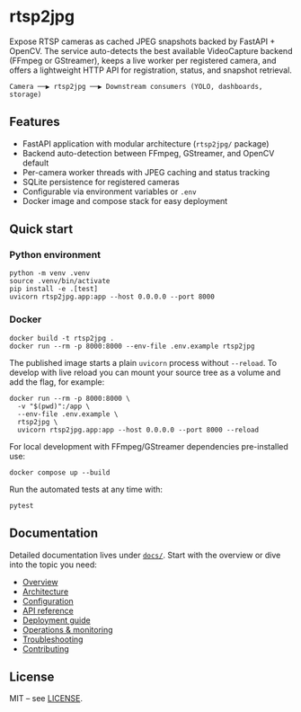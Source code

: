 # rtsp2jpg

Expose RTSP cameras as cached JPEG snapshots backed by FastAPI + OpenCV. The service auto-detects the best available VideoCapture backend (FFmpeg or GStreamer), keeps a live worker per registered camera, and offers a lightweight HTTP API for registration, status, and snapshot retrieval.

```
Camera ──▶ rtsp2jpg ──▶ Downstream consumers (YOLO, dashboards, storage)
```

## Features
- FastAPI application with modular architecture (`rtsp2jpg/` package)
- Backend auto-detection between FFmpeg, GStreamer, and OpenCV default
- Per-camera worker threads with JPEG caching and status tracking
- SQLite persistence for registered cameras
- Configurable via environment variables or `.env`
- Docker image and compose stack for easy deployment

## Quick start

### Python environment
```
python -m venv .venv
source .venv/bin/activate
pip install -e .[test]
uvicorn rtsp2jpg.app:app --host 0.0.0.0 --port 8000
```

### Docker
```
docker build -t rtsp2jpg .
docker run --rm -p 8000:8000 --env-file .env.example rtsp2jpg
```

The published image starts a plain `uvicorn` process without `--reload`. To
develop with live reload you can mount your source tree as a volume and add the
flag, for example:

```
docker run --rm -p 8000:8000 \
  -v "$(pwd)":/app \
  --env-file .env.example \
  rtsp2jpg \
  uvicorn rtsp2jpg.app:app --host 0.0.0.0 --port 8000 --reload
```

For local development with FFmpeg/GStreamer dependencies pre-installed use:
```
docker compose up --build
```

Run the automated tests at any time with:
```
pytest
```

## Documentation
Detailed documentation lives under [`docs/`](docs/index.md). Start with the overview or dive into the topic you need:

- [Overview](docs/overview.md)
- [Architecture](docs/architecture.md)
- [Configuration](docs/configuration.md)
- [API reference](docs/api.md)
- [Deployment guide](docs/deployment.md)
- [Operations & monitoring](docs/operations.md)
- [Troubleshooting](docs/troubleshooting.md)
- [Contributing](docs/contributing.md)

## License
MIT – see [LICENSE](LICENSE).
